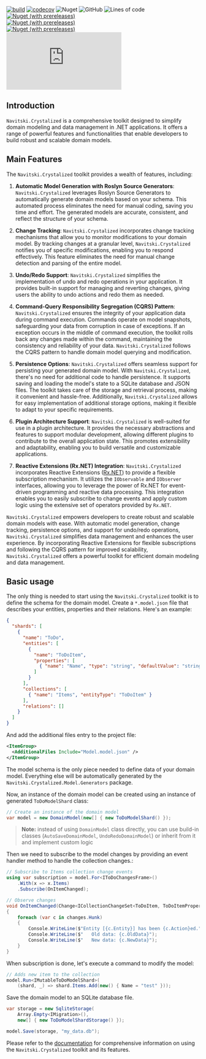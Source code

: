 [![build](https://github.com/AlexNav73/Navitski.Crystalized/workflows/releasing/badge.svg)](https://github.com/AlexNav73/Navitski.Crystalized/actions)
[![codecov](https://codecov.io/gh/AlexNav73/Navitski.Crystalized/branch/master/graph/badge.svg?token=Q6ZY0WHL9J)](https://codecov.io/gh/AlexNav73/Navitski.Crystalized) ![Nuget](https://img.shields.io/nuget/dt/Navitski.Crystalized.Model) ![GitHub](https://img.shields.io/github/license/AlexNav73/Navitski.Crystalized) ![Lines of code](https://img.shields.io/tokei/lines/github/AlexNav73/Navitski.Crystalized)  
[![Nuget (with prereleases)](https://img.shields.io/nuget/vpre/Navitski.Crystalized.Model?color=blue&label=Navitski.Crystalized.Model)](https://www.nuget.org/packages/Navitski.Crystalized.Model)  
[![Nuget (with prereleases)](https://img.shields.io/nuget/vpre/Navitski.Crystalized.Model.Generators?color=blue&label=Navitski.Crystalized.Model.Generators)](https://www.nuget.org/packages/Navitski.Crystalized.Model.Generators)  
[![Nuget (with prereleases)](https://img.shields.io/nuget/vpre/Navitski.Crystalized.Model.Storage.SQLite?color=blue&label=Navitski.Crystalized.Model.Storage.SQLite)](https://www.nuget.org/packages/Navitski.Crystalized.Model.Storage.SQLite)  
[![Nuget (with prereleases)](https://img.shields.io/nuget/vpre/Navitski.Crystalized.Model.Storage.Json?color=blue&label=Navitski.Crystalized.Model.Storage.Json)](https://www.nuget.org/packages/Navitski.Crystalized.Model.Storage.Json)

## Introduction

`Navitski.Crystalized` is a comprehensive toolkit designed to simplify domain modeling and data management in .NET applications. It offers a range of powerful features and functionalities that enable developers to build robust and scalable domain models.

## Main Features

The `Navitski.Crystalized` toolkit provides a wealth of features, including:

1. **Automatic Model Generation with Roslyn Source Generators**: `Navitski.Crystalized` leverages Roslyn Source Generators to automatically generate domain models based on your schema. This automated process eliminates the need for manual coding, saving you time and effort. The generated models are accurate, consistent, and reflect the structure of your schema.

2. **Change Tracking**: `Navitski.Crystalized` incorporates change tracking mechanisms that allow you to monitor modifications to your domain model. By tracking changes at a granular level, `Navitski.Crystalized` notifies you of specific modifications, enabling you to respond effectively. This feature eliminates the need for manual change detection and parsing of the entire model.

3. **Undo/Redo Support**: `Navitski.Crystalized` simplifies the implementation of undo and redo operations in your application. It provides built-in support for managing and reverting changes, giving users the ability to undo actions and redo them as needed.

4. **Command-Query Responsibility Segregation (CQRS) Pattern**: `Navitski.Crystalized` ensures the integrity of your application data during command execution. Commands operate on model snapshots, safeguarding your data from corruption in case of exceptions. If an exception occurs in the middle of command execution, the toolkit rolls back any changes made within the command, maintaining the consistency and reliability of your data. `Navitski.Crystalized` follows the CQRS pattern to handle domain model querying and modification.

5. **Persistence Options**: `Navitski.Crystalized` offers seamless support for persisting your generated domain model. With `Navitski.Crystalized`, there's no need for additional code to handle persistence. It supports saving and loading the model's state to a SQLite database and JSON files. The toolkit takes care of the storage and retrieval process, making it convenient and hassle-free. Additionally, `Navitski.Crystalized` allows for easy implementation of additional storage options, making it flexible to adapt to your specific requirements.

6. **Plugin Architecture Support**: `Navitski.Crystalized` is well-suited for use in a plugin architecture. It provides the necessary abstractions and features to support modular development, allowing different plugins to contribute to the overall application state. This promotes extensibility and adaptability, enabling you to build versatile and customizable applications.

7. **Reactive Extensions (Rx.NET) Integration**: `Navitski.Crystalized` incorporates Reactive Extensions ([Rx.NET](https://github.com/dotnet/reactive)) to provide a flexible subscription mechanism. It utilizes the `IObservable` and `IObserver` interfaces, allowing you to leverage the power of Rx.NET for event-driven programming and reactive data processing. This integration enables you to easily subscribe to change events and apply custom logic using the extensive set of operators provided by `Rx.NET`.

`Navitski.Crystalized` empowers developers to create robust and scalable domain models with ease. With automatic model generation, change tracking, persistence options, and support for undo/redo operations, `Navitski.Crystalized` simplifies data management and enhances the user experience. By incorporating Reactive Extensions for flexible subscriptions and following the CQRS pattern for improved scalability, `Navitski.Crystalized` offers a powerful toolkit for efficient domain modeling and data management.

## Basic usage

The only thing is needed to start using the `Navitski.Crystalized` toolkit is to define the schema for the domain model. Create a `*.model.json` file that describes your entities, properties and their relations. Here's an example:

```json
{
  "shards": [
    {
      "name": "ToDo",
      "entities": [
        {
          "name": "ToDoItem",
          "properties": [
            { "name": "Name", "type": "string", "defaultValue": "string.Empty" }
          ]
        }
      ],
      "collections": [
        { "name": "Items", "entityType": "ToDoItem" }
      ],
      "relations": []
    }
  ]
}
```

And add the additional files entry to the project file:

```xml
<ItemGroup>
  <AdditionalFiles Include="Model.model.json" />
</ItemGroup>
```

The model schema is the only piece needed to define data of your domain model. Everything else will be automatically generated by the `Navitski.Crystalized.Model.Generators` package.

Now, an instance of the domain model can be created using an instance of generated `ToDoModelShard` class:

```cs
// Create an instance of the domain model
var model = new DomainModel(new[] { new ToDoModelShard() });
```

> **Note:** instead of using `DomainModel` class directly, you can use build-in classes (`AutoSaveDomainModel`, `UndoRedoDomainModel`) or inherit from it and implement custom logic

Then we need to subscribe to the model changes by providing an event handler method to handle the collection changes.:

```cs
// Subscribe to Items collection change events 
using var subscription = model.For<IToDoChangesFrame>()
    .With(x => x.Items)
    .Subscribe(OnItemChanged);

// Observe changes
void OnItemChanged(Change<ICollectionChangeSet<ToDoItem, ToDoItemProperties>> changes)
{
    foreach (var c in changes.Hunk)
    {
        Console.WriteLine($"Entity [{c.Entity}] has been {c.Action}ed.");
        Console.WriteLine($"   Old data: {c.OldData}");
        Console.WriteLine($"   New data: {c.NewData}");
    }
}
```

When subscription is done, let's execute a command to modify the model:

```cs
// Adds new item to the collection
model.Run<IMutableToDoModelShard>(
    (shard, _) => shard.Items.Add(new() { Name = "test" }));
```

Save the domain model to an SQLite database file.

```cs
var storage = new SqliteStorage(
    Array.Empty<IMigration>(),
    new[] { new ToDoModelShardStorage() });

model.Save(storage, "my_data.db");
```

Please refer to the [documentation](https://github.com/AlexNav73/Navitski.Crystalized/wiki/Getting-Started) for comprehensive information on using the `Navitski.Crystalized` toolkit and its features.
